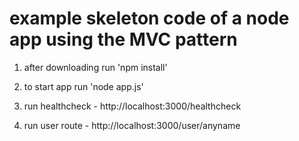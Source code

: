 # example skeleton code of a node app using the MVC pattern
1) after downloading run 'npm install'

2) to start app run 'node app.js'

3) run healthcheck - http://localhost:3000/healthcheck

4) run user route - http://localhost:3000/user/anyname
